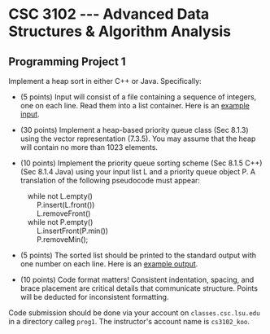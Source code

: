 # CSC 3102 --- Advanced Data Structures & Algorithm Analysis

## Programming Project 1

Implement a heap sort in either C++ or Java. Specifically:

- (5 points) Input will consist of a file containing a sequence of integers, one on each line. Read them into a list container. Here is an [example input](unsorted.txt).

- (30 points) Implement a heap-based priority queue class (Sec 8.1.3) using the vector representation (7.3.5). You may assume that the heap will contain no more than 1023 elements.

- (10 points) Implement the priority queue sorting scheme (Sec 8.1.5 C++) (Sec 8.1.4 Java) using your input list L and a priority queue object P. A translation of the following pseudocode must appear:

	&emsp;while not L.empty()  
	&emsp;&emsp; P.insert(L.front())  
	&emsp;&emsp; L.removeFront()  
	&emsp;while not P.empty()  
	&emsp;&emsp; L.insertFront(P.min())  
	&emsp;&emsp; P.removeMin();  

- (5 points) The sorted list should be printed to the standard output with one number on each line. Here is an [example output](sorted.txt).

- (10 points) Code format matters! Consistent indentation, spacing, and brace placement are critical details that communicate structure. Points will be deducted for inconsistent formatting.

Code submission should be done via your account on `classes.csc.lsu.edu` in a directory calleg `prog1`. The instructor's account name is `cs3102_koo`.
